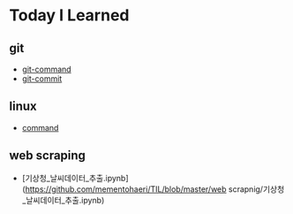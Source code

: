 # Today I Learned

## git

- [git-command](git/git-command.md)
- [git-commit](git/git-commit.md)

## linux

- [command](linux/command.md)

## web scraping

- [기상청_날씨데이터_추출.ipynb](https://github.com/mementohaeri/TIL/blob/master/web scrapnig/기상청_날씨데이터_추출.ipynb)

